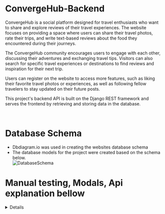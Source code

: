 # ConvergeHub-Backend

ConvergeHub is a social platform designed for travel enthusiasts who want to share and explore reviews of their travel experiences. The website focuses on providing a space where users can share their travel photos, rate their trips, and write text-based reviews about the food they encountered during their journeys.

The ConvergeHub community encourages users to engage with each other, discussing their adventures and exchanging travel tips. Visitors can also search for specific travel experiences or destinations to find reviews and inspiration for their next trip.

Users can register on the website to access more features, such as liking their favorite travel photos or experiences, as well as following fellow travelers to stay updated on their future posts.

This project's backend API is built on the Django REST framework and serves the frontend by retrieving and storing data in the database.

<br>

# Database Schema
- Dbdiagram.io was used in creating the websites database schema
-  The database models for the project were created based on the schema below.  
![DatabaseSchema](https://i.imgur.com/pDzkIfq.png)

# Manual testing,  Modals, Api explanation bellow  

<details>


## Debugging Guide for ConvergeHub Repository

#### Current buggs:
- There seems to be an issue with following and following after a certain time and im not sure what it's causing this since there was no errors anywhere for the following/unfollowing.This will be the first thing il look into as soon as im finished and have more time. Same for the superuser but if a new account is signed in and starts following accounts or unfollows it works, maybe it has something to do with the page load I just didnt have enough time to pinpoint.
![CurrentBugg](https://i.imgur.com/00BOqiR.png)

Other then that in this debugging guide, I will discuss some of the issues encountered during the development of ConvergeHub, the solutions that were implemented, and the lessons learned along the way. This guide will cover topics such as CORS token issues, Heroku deployment challenges, ghost migrations, allowed hosts.

## CORS Token Issues
While working on the project, I faced issues related to Cross-Origin Resource Sharing (CORS) tokens. These problems hindered the communication between the frontend and the backend of the application. To resolve these issues, I had to:

1. Configure the Django CORS middleware settings.
2. Ensure that the frontend and backend applications had the correct CORS settings, allowing them to communicate seamlessly.

## Heroku Deployment Challenges
During the development process, I encountered difficulties deploying the application to Heroku. In the initial attempt, I made over 112 deployments while trying to debug and resolve issues. Eventually, i decided to delete the first Heroku app and start anew.

In the second attempt, I made 24 new deployments but still faced issues that required further debugging. Ultimately, I had to delete the second app and create a third Heroku app, which has been the most stable deployment so far.

## Ghost Migrations
I experienced a persistent issue with ghost migrations that lasted for two weeks. This problem involved inconsistencies between the migrations in the repository and the actual database schema. To resolve these issues, I had to:

1. Identify and remove the problematic migration files.
2. Run the makemigrations command to generate new, correct migration files.
3. Apply the new migrations using the migrate command.
Throughout this process, it was crucial to ensure that the migration files were consistent with the database schema and the application's models.

## Allowed Hosts and CORS Tokens
I also encountered problems related to allowed hosts and CORS tokens, which required a significant amount of time and effort to resolve. With 10 hours of tutor support, I managed to fix these issues. I are grateful for the help provided by Joshua, Martin, and Niclas Tanskanen, who assisted in identifying and resolving these errors.

## Conclusion
This debugging guide provides an overview of some of the challenges faced during the development of ConvergeHub and the solutions that were implemented. It is essential to approach debugging systematically, and to seek help when necessary. By sharing my experiences, I hope to help others in their development journey and contribute to a more efficient debugging process.

## Testing

### Track Manual testing of the api

| Feature          | Action                                                          | Expected Result                                     | Actual Result |
| ---------------- | --------------------------------------------------------------- | --------------------------------------------------- | ------------- |
| List Posts       | Perform GET request to /api/posts/                              | Retrieve a list of all posts                        | :white_check_mark:         |
| Create Post      | Perform POST request to /api/posts/ with title and content      | Create a new post and return the created post       | :white_check_mark:          |
| Retrieve Post    | Perform GET request to /api/posts/:id/                          | Retrieve a specific post by its ID                  | :white_check_mark:          |
| Update Post      | Perform PUT request to /api/posts/:id/ with updated data        | Update a specific post by its ID                    | :white_check_mark:          |
| Delete Post      | Perform DELETE request to /api/posts/:id/                       | Delete a specific post by its ID                    | :white_check_mark:          |
| List Profiles    | Perform GET request to /api/profiles/                           | Retrieve a list of all user profiles                | :white_check_mark:          |
| Retrieve Profile | Perform GET request to /api/profiles/:id/                       | Retrieve a specific profile by its ID               | :white_check_mark:          |
| Update Profile   | Perform PUT request to /api/profiles/:id/ with updated data     | Update a specific profile by its ID                 | :white_check_mark:          |
| List Comments    | Perform GET request to /api/comments/                           | List all comments                                   | :white_check_mark:          |
| Create Comment   | Perform POST request to /api/comments/ with content and post ID | Create a new comment and return the created comment | :white_check_mark:          |
| Retrieve Comment | Perform GET request to /api/comments/:id/                       | Retrieve a specific comment by its ID               | :white_check_mark:          |
| Update Comment   | Perform PUT request to /api/comments/:id/ with updated data     | Update a specific comment by its ID                 | :white_check_mark:          |
| Delete Comment   | Perform DELETE request to /api/comments/:id/                    | Delete a specific comment by its ID                 | :white_check_mark:          |

# Models

## The Post class is a Django model representing a post in the application. It has the following fields:

## Post

- owner: ForeignKey relation to the User model (author of the post).
- created_at: DateTime field indicating when the post was created.
- updated_at: DateTime field indicating the last time the post was updated.
- title: CharField for the post's title.
- description: TextField for the post's content (optional).
- image: ImageField for the post's image (optional).
- image_filter: CharField for the image filter to be applied (default is 'normal').
- review_grade: CharField.
- food_review: CharField.

## Profile

- owner: OneToOneField relation to the User model.
- created_at: DateTime field indicating when the profile was created.
- updated_at: DateTime field indicating the last time the profile was updated.
- name: CharField for the user's display name (optional).
- description: TextField for the user's profile content (optional).
- image: ImageField for the user's profile image.

## Comment

- owner: ForeignKey relation to the User model (author of the comment).
- post: ForeignKey relation to the Post model (the post the comment is related to).
- created_at: DateTime field indicating when the comment was created.
- updated_at: DateTime field indicating the last time the comment was updated.
- content: TextField for the comment's content.

## Like

The Like model represents a like on a post. It has the following fields:

- owner: A foreign key reference to the user who liked the post.
- post: A foreign key reference to the post that has been liked.
- created_at: The timestamp when the like was created.
- updated_at: The timestamp when the like was last updated.
- content: The text content of the like (not required in this case, can be removed).
  The Meta class orders the Like model by the created_at timestamp in descending order and ensures that a user can like a post only once.

## Follower

The Follower model represents the relationship between two users where one user follows another user. It has the following fields:

- owner: A foreign key reference to the user who follows another user.
- followed: A foreign key reference to the user who is being followed.
- created_at: The timestamp when the follow action was created.
  The Meta class orders the Follower model by the created_at timestamp in descending order and ensures that a user can follow another user only once.

# Serializers

## Post serializer :

#### PostSerializer Class

- Serializes the Post model.
- Includes extra fields: owner (username), is_owner, profile_id, and profile_image.
- Validates image size, height, and width.

## Profile serializer :

#### ProfileSerializer Class

- Serializes the Profile model.
- Includes extra fields: owner (username) and is_owner

## Comments serializer :

#### CommentSerializer Class

- Serializes the Comment model.
- Includes extra fields: owner (username), is_owner, profile_id, and profile_image.

#### CommentDetailSerializer Class

- Inherits from CommentSerializer.
- Adds the post field (ID of the related post).

### LikeSerializer

#### The LikeSerializer is a serializer for the Like model. It has the following fields:

- owner: The username of the user who liked the post (read-only).
- id, created_at, and post: Fields from the Like model.

### FollowerSerializer

#### The FollowerSerializer is a serializer for the Follower model. It has the following fields:

- owner: The username of the user who follows another user (read-only).
- followed_name: The username of the user being followed (read-only).
- id, created_at, and followed: Fields from the Follower model.
  The create method handles the creation of a new follower relationship and raises a validation error if there is a duplicate relationship.

# Views

## Posts views :

#### PostList Class (APIView)

- Handles the listing of all posts and the creation of new posts.
- Serializer class: PostSerializer
- Permission classes: IsAuthenticatedOrReadOnly

#### PostDetail Class (APIView)

- Handles the retrieval, updating, and deletion of a single post by its ID.
- Serializer class: PostSerializer
- Permission classes: IsOwnerOrReadOnly

## Profiles App views :

#### ProfileList Class (APIView)

- Handles the listing of all user profiles.
- No post method provided, as profile creation is handled by Django signals.

#### ProfileDetail Class (APIView)

- Handles the retrieval and updating of a single user profile by its ID.
- Serializer class: ProfileSerializer
- Permission classes: IsOwnerOrReadOnly

## Comments views :

#### CommentList Class (ListCreateAPIView)

- Handles the listing of all comments and the creation of new comments.
- Serializer class: CommentSerializer
- Permission classes: IsAuthenticatedOrReadOnly

#### CommentDetail Class (RetrieveUpdateDestroyAPIView)

- Handles the retrieval, updating, and deletion of a single comment by its ID.
- Serializer class: CommentDetailSerializer
- Permission classes: IsOwnerOrReadOnly

## LikeList and LikeDetail

#### The LikeList view allows users to list all likes or create a like if they are authenticated. The LikeDetail view allows users to retrieve or delete a like if they are the owner.

## FollowerList and FollowerDetail

#### The FollowerList view allows users to list all followers or create a follower (follow a user) if they are authenticated if they are authenticated. The FollowerDetail view allows users to retrieve or delete a follower (unfollow a user) if they are the owner.

## Posts App

| App  | Action      | Authenticated     | Anonymous         | Passed             |
| ---- | ----------- | ----------------- | ----------------- | ------------------ |
| Posts | Read (List) | Array of all lists| Array of all lists| :white_check_mark: |
| Posts | Read        | Returns Detail    | Returns Detail    | :white_check_mark: |
| Posts | Create      | 201 Response      | N/A               | :white_check_mark: |
| Posts | Update      | 200 Response      | N/A               | :white_check_mark: |
| Posts | Delete      | 204 Response      | N/A               | :white_check_mark: |

### Profiles app

| App      | Action      | Authenticated     | Anonymous         | Passed             |
| -------- | ----------- | ----------------- | ----------------- | ------------------ |
| Profiles | Read (List) | Array of profiles | Array of profiles | :white_check_mark: |
| Profiles | Read        | Returns Detail    | Returns Detail    | :white_check_mark: |
| Profiles | Create      | N/A               | N/A               | N/A                |
| Profiles | Update      | 200 Response      | N/A               | :white_check_mark: |

### Followers app:

| App       | Action                        | Authenticated          | Anonymous           | Passed             |
| --------- | ----------------------------- | ---------------------- | ------------------- | ------------------ |
| Followers | Read (List)                   | Array of owned objects | Empty Results Array | :white_check_mark: |
| Followers | Read - Valid ID and Owner     | Returns Detail         | 403 Response        | :white_check_mark: |
| Followers | Read - Valid ID and not Owner | 404 Response           | 404 Response        | :white_check_mark: |
| Followers | Read - Invalid ID             | 404 Response           | 404 Response        | :white_check_mark: |
| Followers | Create                        | 201 Response           | N/A                 | :white_check_mark: |
| Followers | Update                        | N/A                    | N/A                 | N/A                |
| Followers | Delete                        | 204 Response           | N/A                 | :white_check_mark: |

### Like

| App  | Action                        | Authenticated          | Anonymous    | Passed             |
| ---- | ----------------------------- | ---------------------- | ------------ | ------------------ |
| Like | Read (List)                   | Array of owned objects | 403 Response | :white_check_mark: |
| Like | Read - Valid ID and Owner     | Returns Detail         | 404 Response | :white_check_mark: |
| Like | Read - Valid ID and not Owner | 404 Response           | 404 Response | :white_check_mark: |
| Like | Read - Invalid ID             | 404 Response           | 404 Response | :white_check_mark: |
| Like | Create                        | 201 Response           | N/A          | :white_check_mark: |
| Like | Update                        | N/A                    | N/A          | N/A                |
| Like | Delete                        | 204 Response           | N/A          | :white_check_mark: |

# API Endpoints details bellow

### DELETE /api/posts/:id/

- Description: Delete a specific post by its ID.
- Authentication: Token authentication required, and the user must be the owner of the post.
- Method: DELETE
- Response: HTTP status code 204 (No Content).

# Profiles App

### GET /api/profiles/

- Description: List all user profiles.
- Authentication: None (public access).
- Method: GET
- Response: List of serialized Profile instances.

### GET /api/profiles/:id/

- Description: Retrieve a specific user profile by its ID.
- Authentication: None (public access).
- Method: GET
- Response: Serialized Profile instance.

### PUT /api/profiles/:id/

- Description: Update a specific user profile by its ID.
- Authentication: Token authentication required, and the user must be the owner of the profile.
- Method: PUT
- Payload: JSON object with the fields to update.
- Response: Serialized Profile instance of the updated profile.

# Comments App

### GET /api/comments/

- Description: List all comments.
- Authentication: None (public access).
- Method: GET
- Response: List of serialized Comment instances.

### POST /api/comments/

- Description: Create a new comment.
- Authentication: Token authentication required.
- Method: POST
- Payload: JSON object with post (ID of the related post) and content.
- Response: Serialized Comment instance of the created comment.

### GET /api/comments/:id/

- Description: Retrieve a specific comment by its ID.
- Authentication: None (public access).
- Method: GET
- Response: Serialized Comment instance.

### PUT /api/comments/:id/

- Description: Update a specific comment by its ID.
- Authentication: Token authentication required, and the user must be the owner of the comment.
- Method: PUT
- Payload: JSON object with the fields to update.
- Response: Serialized Comment instance of the updated comment.

### DELETE /api/comments/:id/

- Description: Delete a specific comment by its ID.
- Authentication: Token authentication required, and the user must be the owner of the comment.
- Method: DELETE
- Response: HTTP status code 204 (No Content).


## Deployment

### Forking the GitHub Repository

By forking the GitHub Repository we make a copy of the original repository on
our GitHub account to view and/or make changes without affecting the original
repository by using the following steps...

1. Log in to GitHub and locate the [GitHub
   Repository](https://github.com/qburn93/converhub-backend)
1. At the top of the Repository (not top of page) just above the "Settings"
   Button on the menu, locate the "Fork" Button.
1. Click the button (not the number to the right) and you should now have a copy
   of the original repository in your GitHub account.

### Making a Local Clone

**NOTE**: It is a requirement of the project that you have Python version 3.8 or higher installed locally.

1. Log in to GitHub and locate the [GitHub Repository](https://github.com/qburn93/converhub-backend).
1. Under the repository name, click "Code".
1. To clone the repository using HTTPS, under "HTTPS", copy the link.
1. Open your local terminal with git installed
1. Change the current working directory to the location where you want the cloned directory to be created.
1. Type `git clone`, and then paste the URL you copied in Step 3.

   ```console
   ~$ git clone https://github.com/qburn93/converhub-backend.git
   ```

1. Press Enter. Your local clone will be created.

   ```console
   $ git clone https://github.com/qburn93/converhub-backend.git
   > Cloning into `test-dir`...
   > remote: Counting objects: 10, done.
   > remote: Compressing objects: 100% (8/8), done.
   > remove: Total 10 (delta 1), reused 10 (delta 1)
   > Unpacking objects: 100% (10/10), done.
   ```

   [Click here](https://help.github.com/en/github/creating-cloning-and-archiving-repositories/cloning-a-repository#cloning-a-repository-to-github-desktop) for a more detailed explanation of the process above with pictures.

1. Change the current working directory to the cloned project folder (this will be a child directory in the location you cloned the project).

1. It is recommended to use a virtual environment during development ([learn more about virtual environments](https://realpython.com/python-virtual-environments-a-primer/)). If you would prefer not to use one please skip the following steps:
   1. Create a virtual environment in the projects working directory by entering the following command in the same terminal window used for the steps above `python3 -m venv .venv`.
   1. Before use, the virtual environment will need to be activated using the command `source .venv/bin/activate` in the same terminal window used previously.
1. Packages required by the project can now using the command `pip install -r requirements.txt`
1. In the cloned directory, rename the file `.env-example` to `.env` and populate it with the information required.
1. Make Django migrations using the command `./manage.py migrate`.

### Deploying with Heroku

**NOTE**: It is a prerequisite of deployment to Heroku that you already have access to the following:

- A Cloudinary account, create one for free at [https://cloudinary.com](https://cloudinary.com).

**NOTE**: It is assumed you have followed all deployment instructions listed in this readme starting with the section titled 'Forking the GitHub Repository'.

1. Log in to [Heroku](https://www.heroku.com/) and if not taken there automatically, navigate to your personal app dashboard.
1. At the top of the page locate the 'New' drop down, click it and then select 'Create new app'.
1. Give your application a unique name, select a region appropriate to your location and click the 'Create app' button.
1. Your app should now be created, so from the menu towards the top of the page select the 'Resources' section.
1. Search for 'Heroku Postgres' under the Add-ons section and add it.
1. From the menu towards the top of the page select the 'Settings' section and lick 'Reveal Config Vars' in the Config vars section. Enter the following key / value pairings:
   1. Key as `ALLOWED_HOSTS` and the value as the name of you project with '.herokuapp.com' appended to the end e.g. `example-app.herokuapp.com`. Click the Add button.
   1. Key as `CLOUDINARY_URL` and the value as your cloudinary API Environment variable e.g. `cloudinary://**************:**************@*********`. Click the Add button.
   1. Key as `SECRET_KEY` and the value as a complex string which will be used to provide cryptographic signing. The use of a secret key generator is recommended such as [https://djecrety.ir](https://djecrety.ir/). Click the Add button.
   1. Ensure the key `DATABASE_URL` is already populated. This should have been created automatically by Heroku.
   1. The `DATABASE_URL` should be copied into your local `.env`, created during the cloning process.
   1. To make authenticated requests to this API (e.g. from a fontend application) you are required to add the key `CLIENT_ORIGIN` with the value set as the URL you will be sending the authentication request from.
   1. Additionally, a `CLIENT_ORIGIN_DEV` key can be set with the value of a development server (IP or URL) for use during local development.
1. Open the `.env` file in the project directory and delete the key / value pair `DEV_ENVIRONMENT_DATABASE = True` before saving the file. This can be added back after the next step to ensure local development changes will not alter the remote database.
1. Navigate to the 'Deploy' page using the menu towards the top of the page.
1. Select 'GitHub' from the 'Deployment method' section and you will be prompted to 'Connect to GitHub'.
1. Once connected to your GitHub account you will be able to search for your repository which contains the forked 'convergehub-backend' repository.
1. Once the repository is found click 'Connect'.
1. At the bottom of the page find the section named 'Manual deploy', select the 'main' branch in the drop down and click the 'Deploy' button.
1. Once deployment is complete, click the 'View' button to load the URL of the deployed application.

## Technologies Used

### Languages and Frameworks Used

- Python
- [Django](https://pypi.org/project/Django/3.2.14/) - High-level Python Web framework used to develop the project.
- [djangorestframework](https://pypi.org/project/djangorestframework/3.14.0/) - Toolkit for building web API's with Django.

### Python Modules Used

- Built-in Packages/Modules
  - [math](https://docs.python.org/3/library/math.html) - The trigonometric functions acos, cos and sin and the constant pi from the math module were used in longitude and latitude calculations.
  - [pathlib](https://docs.python.org/3/library/pathlib.html) - Used to work with filepaths.
  - [os](https://docs.python.org/3/library/os.html) - This module provides a portable way of using operating system dependent functionality.

### Packages Used

- External Python Packages
  - [cloudinary](https://pypi.org/project/cloudinary/1.30.0/) - Cloudinary intergration.
  - [django-cloudinary-storage](https://pypi.org/project/django-cloudinary-storage/0.3.0/) - Cloudinary intergration.
  - [dj-database-url](https://pypi.org/project/dj-database-url/0.5.0/) - Allows the use of 'DATABASE_URL' environmental variable in the Django project settings file to connect to a PostgreSQL database.
  - [django-allauth](https://pypi.org/project/django-allauth/0.51.0/) - Set of Django application used for account registration, management and authentication.
  - [dj-rest-auth](https://pypi.org/project/dj-rest-auth/2.2.5/) - API endpoints for handling authentication in Django Rest Framework.
  - [django-filter](https://pypi.org/project/django-filter/22.1/) - Application that allows dynamic QuerySet filtering from URL parameters.
  - [djangorestframework-simplejwt](https://pypi.org/project/djangorestframework-simplejwt/5.2.1/) - JSON Web Token authentication backend for the Django REST Framework.
  - [django-cors-headers](https://pypi.org/project/django-cors-headers/3.13.0/) - Django App that adds CORS headers to responses.
  - [gunicorn](https://pypi.org/project/gunicorn/20.1.0/) - Python WSGI HTTP Server.
  - [Pillow](https://pypi.org/project/Pillow/9.2.0/) - Fork of PIL, the Python Imaging Library which provides image processing capabilities.
  - [psycopg2](https://pypi.org/project/psycopg2/2.9.3/) - Python PostgreSQL database adapter.
  - [python-dotenv](https://pypi.org/project/python-dotenv/0.21.0/) - Set key-value pairs from `.env` file as environmental variables.

  <br>

 
